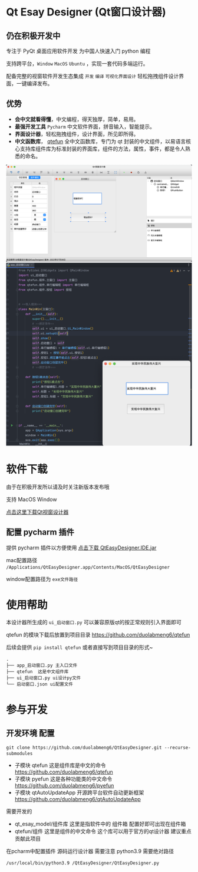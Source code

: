 # Qt Esay Designer (Qt窗口设计器)

## 仍在积极开发中

专注于 PyQt 桌面应用软件开发 为中国人快速入门 python 编程

支持跨平台，`Window`  `MacOS`  `Ubuntu` ，实现一套代码多端运行。

配备完整的视窗软件开发生态集成 `开发` `编译` `可视化界面设计` 轻松拖拽组件设计界面，一键编译发布。


## 优势

* **会中文就看得懂**，中文编程，得天独厚，简单，易用。
* **最强开发工具** `Pycharm` 中文软件界面，拼音输入，智能提示。
* **界面设计器**，轻松拖拽组件，设计界面，所见即所得。
* **中文函数库**， [qtefun](https://github.com/duolabmeng6/qtefun) 全中文函数库，专门为 qt 封装的中文组件，以易语言核心支持库组件库为标准封装的界面库，组件的方法，属性，事件，都是令人熟悉的命名。



![](images/img1.png)
![](images/img2.png)


# 软件下载

由于在积极开发所以请及时关注新版本发布哦

支持 MacOS Window

[点击这里下载Qt视窗设计器](https://github.com/duolabmeng6/QtEasyDesigner/releases)

## 配置 pycharm 插件

提供 pycharm 插件以方便使用  [点击下载 QtEasyDesigner.IDE.jar](https://github.com/duolabmeng6/QtEasyDesigner/releases/download/0.0.56/QtEasyDesigner.IDE.jar)

mac配置路径 `/Applications/QtEasyDesigner.app/Contents/MacOS/QtEasyDesigner`

window配置路径为 `exe文件路径`

# 使用帮助

本设计器所生成的 `ui_启动窗口.py` 可以兼容原版qt的按正常规则引入界面即可

qtefun 的模块下载后放置到项目目录 https://github.com/duolabmeng6/qtefun

后续会提供 `pip install qtefun` 或者直接写到项目目录的形式~

```text
.
├── app_启动窗口.py 主入口文件
├── qtefun  这是中文组件库
├── ui_启动窗口.py ui设计py文件
└── 启动窗口.json ui配置文件

```

# 参与开发 

## 开发环境 配置

```shell
git clone https://github.com/duolabmeng6/QtEasyDesigner.git --recurse-submodules
```

* 子模块 qtefun 这是组件库是中文的命令 https://github.com/duolabmeng6/qtefun
* 子模块 pyefun 这是各种功能类的中文命令 https://github.com/duolabmeng6/pyefun
* 子模块 qtAutoUpdateApp 开源跨平台软件自动更新框架 https://github.com/duolabmeng6/qtAutoUpdateApp


需要开发的
* qt_esay_model/组件库 这里是指软件中的 组件箱 配置好即可出现在组件箱
* qtefun/组件 这里是组件的中文命令 这个库可以用于官方的qt设计器 建议重点贡献此项目

在pcharm中配置插件 源码运行设计器 需要注意 python3.9 需要绝对路径

```shell
/usr/local/bin/python3.9 /QtEasyDesigner/QtEasyDesigner.py
```



